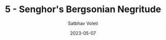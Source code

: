 ---
author: "Satbhav Voleti"
title: "5 - Senghor's Bergsonian Negritude"
date: 2023-05-07
showthedate: true
wordcount: true
readingtime: true
draft: true
tags: 
categories:
- history of philosophy
- bergsonism

---